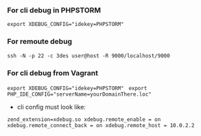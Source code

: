### For cli debug in PHPSTORM

`export XDEBUG_CONFIG="idekey=PHPSTORM"`

### For remoute debug

`ssh -N -p 22 -c 3des user@host -R 9000/localhost/9000`


### For cli debug from Vagrant

`export XDEBUG_CONFIG="idekey=PHPSTORM" `
`export PHP_IDE_CONFIG="serverName=yourDomainThere.loc"`

- cli config must look like:

`zend_extension=xdebug.so
xdebug.remote_enable = on
xdebug.remote_connect_back = on
xdebug.remote_host = 10.0.2.2`




